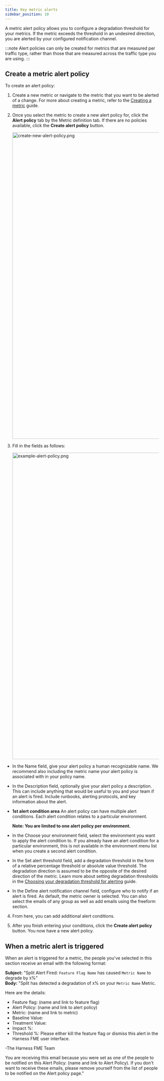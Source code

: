 ```yaml
---
title: Key metric alerts
sidebar_position: 10
---
```


A metric alert policy allows you to configure a degradation threshold for your metrics. If the metric exceeds the threshold in an undesired direction, you are alerted by your configured notification channel. 

:::note
Alert policies can only be created for metrics that are measured per traffic type, rather than those that are measured across the traffic type you are using.
:::

## Create a metric alert policy

To create an alert policy:

1. Create a new metric or navigate to the metric that you want to be alerted of a change. For more about creating a metric, refer to the [Creating a metric](https://help.split.io/hc/en-us/articles/360020586132-Create-a-metric) guide. 

2. Once you select the metric to create a new alert policy for, click the **Alert policy** tab by the Metric definition tab. If there are no policies available, click the **Create alert policy** button.

   <img src="https://help.split.io/hc/article_attachments/12488519234445" alt="create-new-alert-policy.png" width="1000" />

 3. Fill in the fields as follows:

    <img src="https://help.split.io/hc/article_attachments/19832304579981" alt="example-alert-policy.png" width="1000" />

  * In the Name field, give your alert policy a human recognizable name. We recommend also including the metric name your alert policy is associated with in your policy name. 

  * In the Description field, optionally give your alert policy a description. This can include anything that would be useful to you and your team if an alert is fired. Include runbooks, alerting protocols, and key information about the alert.

  * **1st alert condition area** An alert policy can have multiple alert conditions. Each alert condition relates to a particular environment. 

    **Note: You are limited to one alert policy per environment.**

 * In the Choose your environment field, select the environment you want to apply the alert condition to. If you already have an alert condition for a particular environment, this is not available in the environment menu list when you create a second alert condition. 

* In the Set alert threshold field, add a degradation threshold in the form of a relative percentage threshold or absolute value threshold. The degradation direction is assumed to be the opposite of the desired direction of the metric. Learn more about setting degradation thresholds in the [Choosing your degradation threshold for alerting](https://help.split.io/hc/en-us/articles/360030908431-Choosing-your-degradation-threshold-for-alerting) guide.

* In the Define alert notification channel field, configure who to notify if an alert is fired. As default, the metric owner is selected. You can also select the emails of any group as well as add emails using the freeform section. 

4. From here, you can add additional alert conditions.

5. After you finish entering your conditions, click the **Create alert policy** button. You now have a new alert policy.

## When a metric alert is triggered

When an alert is triggered for a metric, the people you've selected in this section receive an email with the following format:

**Subject:** "Split Alert Fired: `Feature Flag Name` has caused `Metric Name` to degrade by `X`%" <br />
**Body:** "Split has detected a degradation of `X`% on your `Metric Name` Metric.

Here are the details:
* Feature flag: (name and link to feature flag)
* Alert Policy: (name and link to alert policy)
* Metric: (name and link to metric)
* Baseline Value: 
* Treatment Value:
* Impact %:
* Threshold %: 
Please either kill the feature flag or dismiss this alert in the Harness FME user interface.

-The Harness FME Team

You are receiving this email because you were set as one of the people to be notified on this Alert Policy: (name and link to Alert Policy). If you don't want to receive these emails, please remove yourself from the list of people to be notified on the Alert policy page." 
